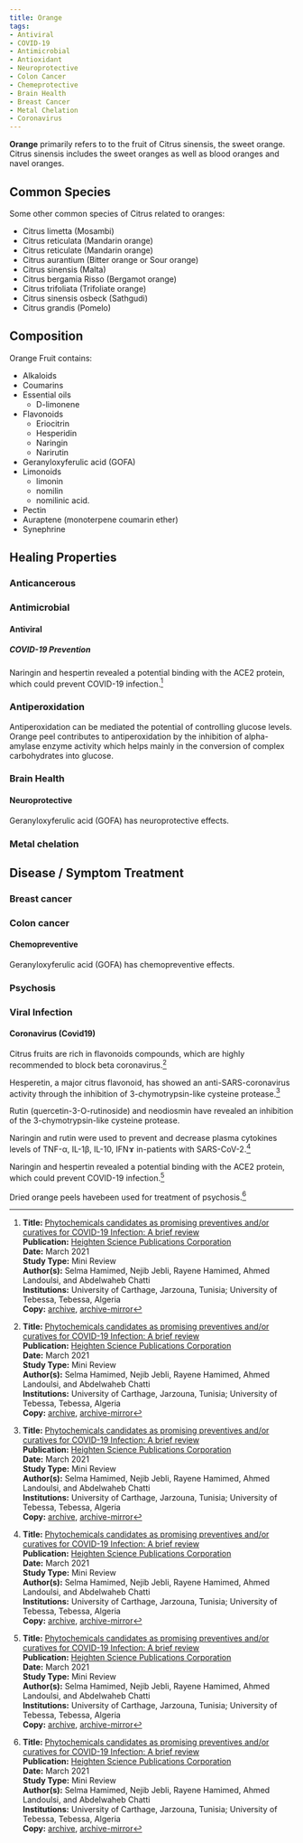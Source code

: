 ```yaml
---
title: Orange
tags:
- Antiviral
- COVID-19
- Antimicrobial
- Antioxidant
- Neuroprotective
- Colon Cancer
- Chemeprotective
- Brain Health
- Breast Cancer
- Metal Chelation
- Coronavirus
---
```

**Orange** primarily refers to to the fruit of Citrus sinensis, the sweet orange. Citrus sinensis includes the sweet oranges as well as blood oranges and navel oranges.

## Common Species

Some other common species of Citrus related to oranges:

- Citrus limetta (Mosambi)
- Citrus reticulata (Mandarin orange)
- Citrus reticulate (Mandarin orange)
- Citrus aurantium (Bitter orange or Sour orange)
- Citrus sinensis (Malta)
- Citrus bergamia Risso (Bergamot orange)
- Citrus trifoliata (Trifoliate orange)
- Citrus sinensis osbeck (Sathgudi)
- Citrus grandis (Pomelo)

## Composition

Orange Fruit contains:

- Alkaloids
- Coumarins
- Essential oils
  - D-limonene
- Flavonoids
  - Eriocitrin
  - Hesperidin
  - Naringin
  - Narirutin
- Geranyloxyferulic acid (GOFA)
- Limonoids
  - limonin
  - nomilin
  - nomilinic acid.
- Pectin
- Auraptene (monoterpene coumarin ether)
- Synephrine

## Healing Properties

###  Anticancerous

### Antimicrobial

#### Antiviral

##### COVID-19 Prevention

Naringin and hespertin revealed a potential binding with the ACE2 protein, which could prevent COVID-19 infection.[^1]

### Antiperoxidation

Antiperoxidation can be mediated the potential of controlling  glucose levels. Orange  peel contributes to antiperoxidation by the inhibition of alpha-amylase enzyme activity which helps mainly in the conversion of complex carbohydrates into glucose.

### Brain Health

#### Neuroprotective

Geranyloxyferulic acid (GOFA) has neuroprotective effects. 

### Metal chelation 

## Disease / Symptom Treatment

### Breast cancer

### Colon cancer

#### Chemopreventive

Geranyloxyferulic acid (GOFA) has chemopreventive effects.

### Psychosis

### Viral Infection

#### Coronavirus (Covid19)

Citrus fruits are rich in flavonoids compounds, which are highly recommended to block beta coronavirus.[^1]

Hesperetin, a major citrus flavonoid, has showed an anti-SARS-coronavirus activity through the inhibition of 3-chymotrypsin-like cysteine protease.[^1]

Rutin (quercetin-3-O-rutinoside) and neodiosmin have revealed an inhibition of the 3-chymotrypsin-like cysteine protease.

Naringin and rutin were used to prevent and decrease plasma cytokines levels of TNF-α, IL-1β, IL-10, IFNɤ in-patients with SARS-CoV-2.[^1]

Naringin and hespertin revealed a potential binding with the ACE2 protein, which could prevent COVID-19 infection.[^1]

Dried orange  peels havebeen  used  for  treatment  of  psychosis.[^1]

[^1]: **Title:** [Phytochemicals candidates as promising preventives and/or curatives for COVID-19 Infection: A brief review](https://doi.org/10.29328/journal.ibm.1001019)<br>
**Publication:** [Heighten Science Publications Corporation](https://www.heighpubs.org/hjbm/)<br>
**Date:** March 2021<br>
**Study Type:** Mini Review<br>
**Author(s):** Selma Hamimed, Nejib Jebli, Rayene Hamimed, Ahmed Landoulsi, and Abdelwaheb Chatti<br>
**Institutions:** University of Carthage, Jarzouna, Tunisia; University of Tebessa, Tebessa, Algeria<br>
**Copy:** [archive](https://ipfs.io/ipfs/QmeGpFRpSRkQwzFHjtUfMXBJaWybjMJCjpD9qXGxJMKasV), [archive-mirror](https://cloudflare-ipfs.com/ipfs/QmeGpFRpSRkQwzFHjtUfMXBJaWybjMJCjpD9qXGxJMKasV)

[^2]: **Title:** []()<br>
**Publication:** []()<br>
**Date:** <br>
**Study Type:** Animal Study, Commentary, Human Study: In Vitro - In Vivo - In Silico, Human: Case Report, Meta Analysis, Review<br>
**Author(s):** <br>
**Institutions:** <br>
**Copy:** [archive](https://ipfs.io/ipfs/), [archive-mirror](https://cloudflare-ipfs.com/ipfs/)

[^3]: **Title:** []()<br>
**Publication:** []()<br>
**Date:** <br>
**Study Type:** Animal Study, Commentary, Human Study: In Vitro - In Vivo - In Silico, Human: Case Report, Meta Analysis, Review<br>
**Author(s):** <br>
**Institutions:** <br>
**Copy:** [archive](https://ipfs.io/ipfs/), [archive-mirror](https://cloudflare-ipfs.com/ipfs/)